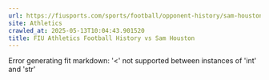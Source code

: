 ```yaml
---
url: https://fiusports.com/sports/football/opponent-history/sam-houston/114
site: Athletics
crawled_at: 2025-05-13T10:04:43.901520
title: FIU Athletics Football History vs Sam Houston
---
```


Error generating fit markdown: '<' not supported between instances of 'int' and 'str'